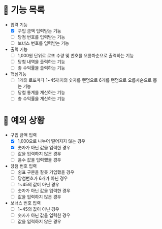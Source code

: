 # 📄 기능 목록

- 입력 기능
  - [x] 구입 금액 입력받는 기능
  - [ ] 당첨 번호를 입력받는 기능
  - [ ] 보너스 번호를 입력받는 기능
- 출력 기능
  - [ ] 1,000원 단위로 로또 수량 및 번호를 오름차순으로 출력하는 기능
  - [ ] 당첨 내역을 출력하는 기능
  - [ ] 총 수익률을 출력하는 기능
- 핵심기능
  - [ ] 1개의 로또마다 1~45까지의 숫자를 랜덤으로 6개를 랜덤으로 오름차순으로 뽑는 기능
  - [ ] 당첨 통계를 계산하는 기능
  - [ ] 총 수익률을 계산하는 기능

# 🎯 예외 상황
- 구입 금액 입력
  - [x] 1,000으로 나누어 떨어지지 않는 경우
  - [x] 숫자가 아닌 값을 입력한 경우
  - [ ] 값을 입력하지 않은 경우
  - [ ] 음수 값을 입력했을 경우
- 당첨 번호 입력
  - [ ] 쉼표 구분을 잘못 기입했을 경우
  - [ ] 당첨번호가 6개가 아닌 경우
  - [ ] 1~45의 값이 아닌 경우
  - [ ] 숫자가 아닌 값을 입력한 경우
  - [ ] 값을 입력하지 않은 경우
- 보너스 번호 입력
  - [ ] 1~45의 값이 아닌 경우
  - [ ] 숫자가 아닌 값을 입력한 경우
  - [ ] 값을 입력하지 않은 경우
